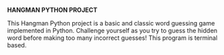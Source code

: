 **HANGMAN PYTHON PROJECT**


This Hangman Python project is a basic and classic word guessing game implemented in Python. Challenge yourself as you try to guess the hidden word before making too many incorrect guesses! This program is terminal based.
